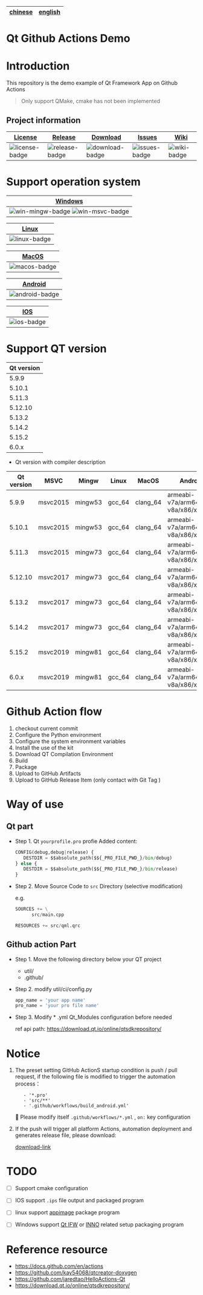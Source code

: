 
| [chinese][chinese-link] | [english][english-link] |
|-------------------------|-------------------------|


Qt Github Actions Demo
=======

# Introduction


This repository is the demo example of Qt Framework App on Github Actions

> Only support QMake, cmake has not been implemented

## Project information


| [License][license-link] | [Release][release-link] | [Download][download-link] | [Issues][issues-link] | [Wiki][wiki-links] |
|-------------------------|-------------------------|---------------------------|-----------------------|--------------------|
| ![license-badge]        | ![release-badge]        | ![download-badge]         | ![issues-badge]       | ![wiki-badge]      |

[win-link]: https://github.com/kay54068/QtGithubActionDemo/actions?query=workflow%3AWindows-MinGW "WindowsAction"
[win-mingw-badge]: https://github.com/kay54068/QtGithubActionDemo/workflows/Windows-MinGW/badge.svg  "Windows MSVC"

[win-link]: https://github.com/kay54068/QtGithubActionDemo/actions?query=workflow%3AWindows-MSVC "WindowsAction"
[win-msvc-badge]: https://github.com/kay54068/QtGithubActionDemo/workflows/Windows-MSVC/badge.svg  "Windows MSVC"

[linux-link]: https://github.com/kay54068/QtGithubActionDemo/actions?query=workflow%3AUbuntu "UbuntuAction"
[linux-badge]: https://github.com/kay54068/QtGithubActionDemo/workflows/Linux/badge.svg "Ubuntu"

[macos-link]: https://github.com/kay54068/QtGithubActionDemo/actions?query=workflow%3AMacOS "MacOSAction"
[macos-badge]: https://github.com/kay54068/QtGithubActionDemo/workflows/MacOS/badge.svg "MacOS"

[android-link]: https://github.com/kay54068/QtGithubActionDemo/actions?query=workflow%3AAndroid "AndroidAction"
[android-badge]: https://github.com/kay54068/QtGithubActionDemo/workflows/Android/badge.svg "Android"

[ios-link]: https://github.com/kay54068/QtGithubActionDemo/actions?query=workflow%3AIOS "IOSAction"
[ios-badge]: https://github.com/kay54068/QtGithubActionDemo/workflows/IOS/badge.svg "IOS"

[release-link]: https://github.com/kay54068/QtGithubActionDemo/releases "Release status"
[release-badge]: https://img.shields.io/github/release/kay54068/QtGithubActionDemo.svg?style=flat-square "Release status"

[download-link]: https://github.com/kay54068/QtGithubActionDemo/releases/latest "Download status"
[download-badge]: https://img.shields.io/github/downloads/kay54068/QtGithubActionDemo/total.svg?style=flat-square "Download status"

[license-link]: https://github.com/kay54068/QtGithubActionDemo/blob/master/LICENSE "LICENSE"
[license-badge]: https://img.shields.io/badge/license-MIT-blue.svg "MIT"


[issues-link]: https://github.com/kay54068/QtGithubActionDemo/issues "Issues"
[issues-badge]: https://img.shields.io/badge/github-issues-red.svg?maxAge=60 "Issues"

[wiki-links]: https://github.com/kay54068/QtGithubActionDemo/wiki "wiki"
[wiki-badge]: https://img.shields.io/badge/github-wiki-181717.svg?maxAge=60 "wiki"


[english-link]: https://github.com/kay54068/QtGithubActionDemo/blob/master/README_EN.md "english README"

[chinese-link]: https://github.com/kay54068/QtGithubActionDemo/blob/master/README.md "中文 README"



# Support operation system

| [Windows][win-link]                   |
|---------------------------------------|
| ![win-mingw-badge]  ![win-msvc-badge] |



| [Linux][linux-link] |
|----------------------|
| ![linux-badge]      |

| [MacOS][macos-link] |
|---------------------|
| ![macos-badge]      |


| [Android][android-link] |
|-------------------------|
| ![android-badge]        |


| [IOS][ios-link] |
|-----------------|
| ![ios-badge]    |



# Support QT version

| Qt version |
|------------|
| 5.9.9      |
| 5.10.1     |
| 5.11.3     |
| 5.12.10    |
| 5.13.2     |
| 5.14.2     |
| 5.15.2     |
| 6.0.x      |


- Qt version with compiler description

| Qt version | MSVC     | Mingw   | Linux  | MacOS    | Android                          | IOS      |
|------------|----------|---------|--------|----------|----------------------------------|----------|
| 5.9.9      | msvc2015 | mingw53 | gcc_64 | clang_64 | armeabi-v7a/arm64-v8a/x86/x86_64 | clang_64 |
| 5.10.1     | msvc2015 | mingw53 | gcc_64 | clang_64 | armeabi-v7a/arm64-v8a/x86/x86_64 | clang_64 |
| 5.11.3     | msvc2015 | mingw73 | gcc_64 | clang_64 | armeabi-v7a/arm64-v8a/x86/x86_64 | clang_64 |
| 5.12.10    | msvc2017 | mingw73 | gcc_64 | clang_64 | armeabi-v7a/arm64-v8a/x86/x86_64 | clang_64 |
| 5.13.2     | msvc2017 | mingw73 | gcc_64 | clang_64 | armeabi-v7a/arm64-v8a/x86/x86_64 | clang_64 |
| 5.14.2     | msvc2017 | mingw73 | gcc_64 | clang_64 | armeabi-v7a/arm64-v8a/x86/x86_64 | clang_64 |
| 5.15.2     | msvc2019 | mingw81 | gcc_64 | clang_64 | armeabi-v7a/arm64-v8a/x86/x86_64 | clang_64 |
| 6.0.x      | msvc2019 | mingw81 | gcc_64 | clang_64 | armeabi-v7a/arm64-v8a/x86/x86_64 | clang_64 |


# Github Action flow

1. checkout current commit
2. Configure the Python environment
3. Configure the system environment variables
4. Install the use of the kit
5. Download QT Compilation Environment 
6. Build
7. Package
8. Upload to GitHub Artifacts
9. Upload to GitHub Release Item (only contact with Git Tag )

# Way of use

## Qt part
- Step 1.  Qt  `yourprofile.pro` profie Added content:

   ```py
   CONFIG(debug,debug|release) {
      DESTDIR = $$absolute_path($${_PRO_FILE_PWD_}/bin/debug)
   } else {
      DESTDIR = $$absolute_path($${_PRO_FILE_PWD_}/bin/release)
   }

   ```
- Step 2. Move Source Code to `src` Directory (selective modification)
  
   e.g.
   ```py
   SOURCES += \
         src/main.cpp

   RESOURCES += src/qml.qrc  
   ```

## Github action Part
- Step 1. Move the following directory below your QT project
   - util/
   - .github/
- Step 2. modify util/ci/config.py
   ```py
   app_name = 'your app name'
   pro_name = 'your pro file name'
   ```
- Step 3. Modify * .yml Qt_Modules configuration before needed

   ref api path:
   https://download.qt.io/online/qtsdkrepository/



# Notice
1. The preset setting GitHub ActionS startup condition is push / pull request, if the following file is modified to trigger the automation process：
   ```
      - '*.pro'
      - 'src/**'
      - '.github/workflows/build_android.yml'
    ```
    📃 Please modify itself `.github/workflows/*.yml` , `on:` key configuration

2. If the push will trigger all platform Actions, automation deployment and generates release file, please download:

   [download-link]


# TODO
- [ ] Support cmake configuration
- [ ] IOS support `.ips` file output and packaged program 
- [ ] linux support [appimage](https://appimage.org/) package program 
- [ ] Windows support [Qt IFW](https://doc.qt.io/qtinstallerframework/ifw-overview.html) or [INNO](https://jrsoftware.org/isinfo.php) related setup packaging program


# Reference resource
- https://docs.github.com/en/actions
- https://github.com/kay54068/qtcreator-doxygen
- https://github.com/jaredtao/HelloActions-Qt
- https://download.qt.io/online/qtsdkrepository/